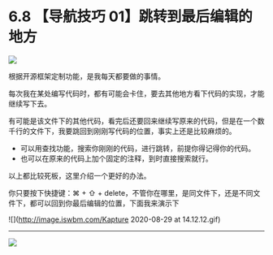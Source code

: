 # 6.8 【导航技巧 01】跳转到最后编辑的地方

![](http://image.iswbm.com/20200804124133.png)

根据开源框架定制功能，是我每天都要做的事情。

每次我在某处编写代码时，都有可能会卡住，要去其他地方看下代码的实现，才能继续写下去。

有可能是该文件下的其他代码，看完后还要回来继续写原来的代码，但是在一个数千行的文件下，我要跳回到刚刚写代码的位置，事实上还是比较麻烦的。

- 可以用查找功能，搜索你刚刚的代码，进行跳转，前提你得记得你的代码。
- 也可以在原来的代码上加个固定的注释，到时直接搜索就行。

以上都比较死板，这里介绍一个更好的办法。

你只要按下快捷键：⌘ + ⇧ + delete，不管你在哪里，是同文件下，还是不同文件下，都可以回到你最后编辑的位置，下面我来演示下

![](http://image.iswbm.com/Kapture 2020-08-29 at 14.12.12.gif)



---

![](http://image.iswbm.com/20200607174235.png)